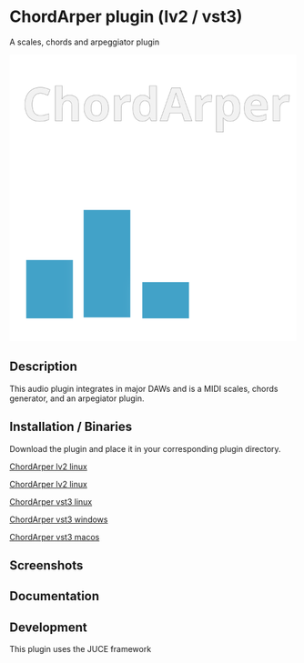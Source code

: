# ChordArper plugin (lv2 / vst3)
A scales, chords and arpeggiator plugin

![alt text](https://github.com/baboulaz/chordarper/blob/main/Images/chordaper_logo.svg)

## Description

This audio plugin integrates in major DAWs and is a MIDI scales, chords generator, and an arpegiator plugin.

## Installation / Binaries

Download the plugin and place it in your corresponding plugin directory.

[ChordArper lv2 linux]()

[ChordArper lv2 linux]()

[ChordArper vst3 linux]()

[ChordArper vst3 windows]()

[ChordArper vst3 macos]()


## Screenshots

## Documentation

## Development

This plugin uses the JUCE framework
